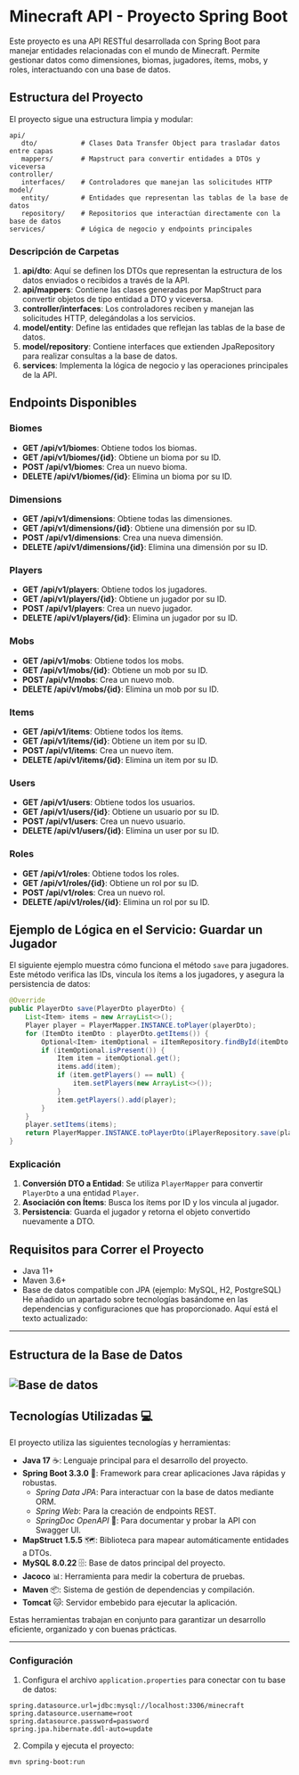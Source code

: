 # Minecraft API - Proyecto Spring Boot

Este proyecto es una API RESTful desarrollada con Spring Boot para manejar entidades relacionadas con el mundo de Minecraft. Permite gestionar datos como dimensiones, biomas, jugadores, ítems, mobs, y roles, interactuando con una base de datos.

## Estructura del Proyecto

El proyecto sigue una estructura limpia y modular:

```
api/
   dto/           # Clases Data Transfer Object para trasladar datos entre capas
   mappers/       # Mapstruct para convertir entidades a DTOs y viceversa
controller/
   interfaces/    # Controladores que manejan las solicitudes HTTP
model/
   entity/        # Entidades que representan las tablas de la base de datos
   repository/    # Repositorios que interactúan directamente con la base de datos
services/         # Lógica de negocio y endpoints principales
```

### Descripción de Carpetas

1. **api/dto**: Aquí se definen los DTOs que representan la estructura de los datos enviados o recibidos a través de la API.
2. **api/mappers**: Contiene las clases generadas por MapStruct para convertir objetos de tipo entidad a DTO y viceversa.
3. **controller/interfaces**: Los controladores reciben y manejan las solicitudes HTTP, delegándolas a los servicios.
4. **model/entity**: Define las entidades que reflejan las tablas de la base de datos.
5. **model/repository**: Contiene interfaces que extienden JpaRepository para realizar consultas a la base de datos.
6. **services**: Implementa la lógica de negocio y las operaciones principales de la API.

## Endpoints Disponibles

### Biomes
- **GET /api/v1/biomes**: Obtiene todos los biomas.
- **GET /api/v1/biomes/{id}**: Obtiene un bioma por su ID.
- **POST /api/v1/biomes**: Crea un nuevo bioma.
- **DELETE /api/v1/biomes/{id}**: Elimina un bioma por su ID.

### Dimensions
- **GET /api/v1/dimensions**: Obtiene todas las dimensiones.
- **GET /api/v1/dimensions/{id}**: Obtiene una dimensión por su ID.
- **POST /api/v1/dimensions**: Crea una nueva dimensión.
- **DELETE /api/v1/dimensions/{id}**: Elimina una dimensión por su ID.

### Players
- **GET /api/v1/players**: Obtiene todos los jugadores.
- **GET /api/v1/players/{id}**: Obtiene un jugador por su ID.
- **POST /api/v1/players**: Crea un nuevo jugador.
- **DELETE /api/v1/players/{id}**: Elimina un jugador por su ID.

### Mobs
- **GET /api/v1/mobs**: Obtiene todos los mobs.
- **GET /api/v1/mobs/{id}**: Obtiene un mob por su ID.
- **POST /api/v1/mobs**: Crea un nuevo mob.
- **DELETE /api/v1/mobs/{id}**: Elimina un mob por su ID.

### Items
- **GET /api/v1/items**: Obtiene todos los ítems.
- **GET /api/v1/items/{id}**: Obtiene un item por su ID.
- **POST /api/v1/items**: Crea un nuevo ítem.
- **DELETE /api/v1/items/{id}**: Elimina un item por su ID.

### Users
- **GET /api/v1/users**: Obtiene todos los usuarios.
- **GET /api/v1/users/{id}**: Obtiene un usuario por su ID.
- **POST /api/v1/users**: Crea un nuevo usuario.
- **DELETE /api/v1/users/{id}**: Elimina un user por su ID.


### Roles
- **GET /api/v1/roles**: Obtiene todos los roles.
- **GET /api/v1/roles/{id}**: Obtiene un rol por su ID.
- **POST /api/v1/roles**: Crea un nuevo rol.
- **DELETE /api/v1/roles/{id}**: Elimina un rol por su ID.

## Ejemplo de Lógica en el Servicio: Guardar un Jugador

El siguiente ejemplo muestra cómo funciona el método `save` para jugadores. Este método verifica las IDs, vincula los ítems a los jugadores, y asegura la persistencia de datos:

```java
@Override
public PlayerDto save(PlayerDto playerDto) {
    List<Item> items = new ArrayList<>();
    Player player = PlayerMapper.INSTANCE.toPlayer(playerDto);
    for (ItemDto itemDto : playerDto.getItems()) {
        Optional<Item> itemOptional = iItemRepository.findById(itemDto.getId());
        if (itemOptional.isPresent()) {
            Item item = itemOptional.get();
            items.add(item);
            if (item.getPlayers() == null) {
                item.setPlayers(new ArrayList<>());
            }
            item.getPlayers().add(player);
        }
    }
    player.setItems(items);
    return PlayerMapper.INSTANCE.toPlayerDto(iPlayerRepository.save(player));
}
```

### Explicación
1. **Conversión DTO a Entidad**: Se utiliza `PlayerMapper` para convertir `PlayerDto` a una entidad `Player`.
2. **Asociación con Ítems**: Busca los ítems por ID y los vincula al jugador.
3. **Persistencia**: Guarda el jugador y retorna el objeto convertido nuevamente a DTO.

## Requisitos para Correr el Proyecto
- Java 11+
- Maven 3.6+
- Base de datos compatible con JPA (ejemplo: MySQL, H2, PostgreSQL)
He añadido un apartado sobre tecnologías basándome en las dependencias y configuraciones que has proporcionado. Aquí está el texto actualizado:

---
## Estructura de la Base de Datos
![Base de datos](image.png)
---
## Tecnologías Utilizadas 💻

El proyecto utiliza las siguientes tecnologías y herramientas:

- **Java 17** ☕: Lenguaje principal para el desarrollo del proyecto.
- **Spring Boot 3.3.0** 🚀: Framework para crear aplicaciones Java rápidas y robustas.
  - *Spring Data JPA*: Para interactuar con la base de datos mediante ORM.
  - *Spring Web*: Para la creación de endpoints REST.
  - *SpringDoc OpenAPI* 📄: Para documentar y probar la API con Swagger UI.
- **MapStruct 1.5.5** 🗺️: Biblioteca para mapear automáticamente entidades a DTOs.
- **MySQL 8.0.22** 🗄️: Base de datos principal del proyecto.
- **Jacoco** 📊: Herramienta para medir la cobertura de pruebas.
- **Maven** 📦: Sistema de gestión de dependencias y compilación.
- **Tomcat** 🐱: Servidor embebido para ejecutar la aplicación.

Estas herramientas trabajan en conjunto para garantizar un desarrollo eficiente, organizado y con buenas prácticas.

---

### Configuración
1. Configura el archivo `application.properties` para conectar con tu base de datos:

```properties
spring.datasource.url=jdbc:mysql://localhost:3306/minecraft
spring.datasource.username=root
spring.datasource.password=password
spring.jpa.hibernate.ddl-auto=update
```

2. Compila y ejecuta el proyecto:

```bash
mvn spring-boot:run
```

